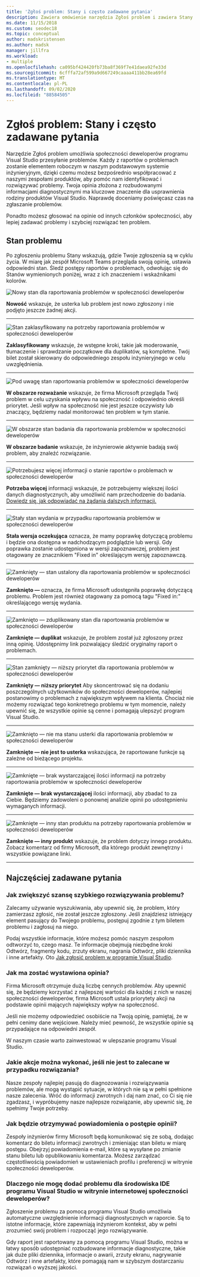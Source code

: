 ```yaml
---
title: 'Zgłoś problem: Stany i często zadawane pytania'
description: Zawiera omówienie narzędzia Zgłoś problem i zawiera Stany i definicje problemów
ms.date: 11/15/2018
ms.custom: seodec18
ms.topic: conceptual
author: madskristensen
ms.author: madsk
manager: jillfra
ms.workload:
- multiple
ms.openlocfilehash: ca095bf424420fb73ba8f369f7e41daea92fe33d
ms.sourcegitcommit: 6cfffa72af599a9d667249caaaa411bb28ea69fd
ms.translationtype: MT
ms.contentlocale: pl-PL
ms.lasthandoff: 09/02/2020
ms.locfileid: "88584505"
---
```

# <a name="report-a-problem-states-and-faq"></a>Zgłoś problem: Stany i często zadawane pytania

Narzędzie Zgłoś problem umożliwia społeczności deweloperów programu Visual Studio przesyłanie problemów. Każdy z raportów o problemach zostanie elementem roboczym w naszym podstawowym systemie inżynieryjnym, dzięki czemu możesz bezpośrednio współpracować z naszymi zespołami produktów, aby pomóc nam identyfikować i rozwiązywać problemy. Twoja opinia złożona z rozbudowanymi informacjami diagnostycznymi ma kluczowe znaczenie dla usprawnienia rodziny produktów Visual Studio. Naprawdę doceniamy poświęcasz czas na zgłaszanie problemów.

Ponadto możesz głosować na opinie od innych członków społeczności, aby lepiej zadawać problemy i szybciej rozwiązać ten problem.

## <a name="problem-status"></a>Stan problemu

Po zgłoszeniu problemu Stany wskazują, gdzie Twoje zgłoszenia są w cyklu życia. W miarę jak zespół Microsoft Teams przegląda swoją opinię, ustawia odpowiedni stan.  Śledź postępy raportów o problemach, odwołując się do Stanów wymienionych poniżej, wraz z ich znaczeniem i wskaźnikami kolorów.

![Nowy stan dla raportowania problemów w społeczności deweloperów](../ide/media/ProblemStates/New.jpg)

**Nowość** wskazuje, że usterka lub problem jest nowo zgłoszony i nie podjęto jeszcze żadnej akcji.

- - -

![Stan zaklasyfikowany na potrzeby raportowania problemów w społeczności deweloperów](../ide/media/ProblemStates/Triaged.jpg)

**Zaklasyfikowany** wskazuje, że wstępne kroki, takie jak moderowanie, tłumaczenie i sprawdzanie początkowe dla duplikatów, są kompletne. Twój bilet został skierowany do odpowiedniego zespołu inżynieryjnego w celu uwzględnienia.

- - -

![Pod uwagę stan raportowania problemów w społeczności deweloperów](../ide/media/ProblemStates/UnderConsideration.jpg)

**W obszarze rozważanie** wskazuje, że firma Microsoft przegląda Twój problem w celu uzyskania wpływu na społeczność i odpowiednio określi priorytet. Jeśli wpływ na społeczność nie jest jeszcze oczywisty lub znaczący, będziemy nadal monitorować ten problem w tym stanie.

- - -

![W obszarze stan badania dla raportowania problemów w społeczności deweloperów](../ide/media/ProblemStates/UnderInvestigation.jpg)

**W obszarze badanie** wskazuje, że inżynierowie aktywnie badają swój problem, aby znaleźć rozwiązanie.

- - -

![Potrzebujesz więcej informacji o stanie raportów o problemach w społeczności deweloperów](../ide/media/ProblemStates/NeedMoreInfo.jpg)

**Potrzeba więcej** informacji wskazuje, że potrzebujemy większej ilości danych diagnostycznych, aby umożliwić nam przechodzenie do badania.  [Dowiedz się, jak odpowiadać na żądania dalszych informacji.](./how-to-report-a-problem-with-visual-studio.md#when-further-information-is-needed)

- - -

![Stały stan wydania w przypadku raportowania problemów w społeczności deweloperów](../ide/media/ProblemStates/FixedPendingRelease.jpg)

**Stała wersja oczekująca** oznacza, że mamy poprawkę dotyczącą problemu i będzie ona dostępna w nadchodzącym podglądzie lub wersji.  Gdy poprawka zostanie udostępniona w wersji zapoznawczej, problem jest otagowany ze znacznikiem "Fixed in" określającym wersję zapoznawczą.

- - -

![Zamknięty — stan ustalony dla raportowania problemów w społeczności deweloperów](../ide/media/ProblemStates/ClosedFixed.jpg)

**Zamknięto —** oznacza, że firma Microsoft udostępniła poprawkę dotyczącą problemu. Problem jest również otagowany za pomocą tagu "Fixed in:" określającego wersję wydania.

- - -

![Zamknięto — zduplikowany stan dla raportowania problemów w społeczności deweloperów](../ide/media/ProblemStates/ClosedDuplicate.jpg)

**Zamknięte — duplikat** wskazuje, że problem został już zgłoszony przez inną opinię. Udostępnimy link pozwalający śledzić oryginalny raport o problemach.

- - -

![Stan zamknięty — niższy priorytet dla raportowania problemów w społeczności deweloperów](../ide/media/ProblemStates/ClosedLowerPriority.jpg)

**Zamknięty — niższy priorytet** Aby skoncentrować się na dodaniu poszczególnych użytkowników do społeczności deweloperów, najlepiej postanowimy o problemach z największym wpływem na klienta. Chociaż nie możemy rozwiązać tego konkretnego problemu w tym momencie, należy upewnić się, że wszystkie opinie są cenne i pomagają ulepszyć program Visual Studio.

- - -

![Zamknięto — nie ma stanu usterki dla raportowania problemów w społeczności deweloperów](../ide/media/ProblemStates/ClosedNotABug.jpg)

**Zamknięte — nie jest to usterka**  wskazująca, że raportowane funkcje są zależne od bieżącego projektu.

- - -

![Zamknięte — brak wystarczającej ilości informacji na potrzeby raportowania problemów w społeczności deweloperów](../ide/media/ProblemStates/ClosedNotEnoughInfo.jpg)

**Zamknięte — brak wystarczającej** ilości informacji, aby zbadać to za Ciebie. Będziemy zadowoleni o ponownej analizie opinii po udostępnieniu wymaganych informacji.

- - -

![Zamknięte — inny stan produktu na potrzeby raportowania problemów w społeczności deweloperów](../ide/media/ProblemStates/ClosedOtherProduct.jpg)

**Zamknięte — inny produkt** wskazuje, że problem dotyczy innego produktu. Zobacz komentarz od firmy Microsoft, dla którego produkt zewnętrzny i wszystkie powiązane linki.

- - -

## <a name="faq"></a>Najczęściej zadawane pytania

### <a name="how-can-i-increase-the-chance-of-my-problem-getting-resolved-quickly"></a>Jak zwiększyć szansę szybkiego rozwiązywania problemu?

Zalecamy używanie wyszukiwania, aby upewnić się, że problem, który zamierzasz zgłosić, nie został jeszcze zgłoszony. Jeśli znajdziesz istniejący element pasujący do Twojego problemu, postępuj zgodnie z tym biletem problemu i zagłosuj na niego.

Podaj wszystkie informacje, które możesz pomóc naszym zespołom odtworzyć to, czego masz.  Te informacje obejmują niezbędne kroki Odtwórz, fragmenty kodu, zrzuty ekranu, nagrania Odtwórz, pliki dziennika i inne artefakty.  Oto [Jak zgłosić problem w programie Visual Studio](./how-to-report-a-problem-with-visual-studio.md).

### <a name="how-is-my-feedback-prioritized"></a>Jak ma zostać wystawiona opinia?

Firma Microsoft otrzymuje dużą liczbę cennych problemów. Aby upewnić się, że będziemy korzystać z najlepszej wartości dla każdej z nich w naszej społeczności deweloperów, firma Microsoft ustala priorytety akcji na podstawie opinii mających największy wpływ na społeczność.

Jeśli nie możemy odpowiedzieć osobiście na Twoją opinię, pamiętaj, że w pełni cenimy dane wejściowe. Należy mieć pewność, że wszystkie opinie są przypadające na odpowiedni zespół.

W naszym czasie warto zainwestować w ulepszanie programu Visual Studio.

### <a name="what-actions-can-i-take-if-im-not-satisfied-with-the-resolution"></a>Jakie akcje można wykonać, jeśli nie jest to zalecane w przypadku rozwiązania?

Nasze zespoły najlepiej pasują do diagnozowania i rozwiązywania problemów, ale mogą wystąpić sytuacje, w których nie są w pełni spełnione nasze zalecenia. Wróć do informacji zwrotnych i daj nam znać, co Ci się nie zgadzasz, i wypróbujemy nasze najlepsze rozwiązanie, aby upewnić się, że spełnimy Twoje potrzeby.

### <a name="how-will-i-get-notified-of-progress-on-my-feedback"></a>Jak będzie otrzymywać powiadomienia o postępie opinii?

Zespoły inżynierów firmy Microsoft będą komunikować się ze sobą, dodając komentarz do biletu informacji zwrotnych i zmieniając stan biletu w miarę postępu. Obejrzyj powiadomienia e-mail, które są wysyłane po zmianie stanu biletu lub opublikowaniu komentarza.  Możesz zarządzać częstotliwością powiadomień w ustawieniach profilu i preferencji w witrynie społeczności deweloperów.

### <a name="why-cant-i-add-a-problem-for-visual-studio-ide-on-the-developer-community-website"></a>Dlaczego nie mogę dodać problemu dla środowiska IDE programu Visual Studio w witrynie internetowej społeczności deweloperów?

Zgłoszenie problemu za pomocą programu Visual Studio umożliwia automatyczne uwzględnienie informacji diagnostycznych w raporcie. Są to istotne informacje, które zapewniają inżynierom kontekst, aby w pełni zrozumieć swój problem i rozpocząć jego rozwiązywanie.

Gdy raport jest raportowany za pomocą programu Visual Studio, można w łatwy sposób udostępniać rozbudowane informacje diagnostyczne, takie jak duże pliki dziennika, informacje o awarii, zrzuty ekranu, nagrywanie Odtwórz i inne artefakty, które pomagają nam w szybszym dostarczaniu rozwiązań o wyższej jakości.
